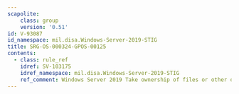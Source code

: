 ```yaml
---
scapolite:
    class: group
    version: '0.51'
id: V-93087
id_namespace: mil.disa.Windows-Server-2019-STIG
title: SRG-OS-000324-GPOS-00125
contents:
  - class: rule_ref
    idref: SV-103175
    idref_namespace: mil.disa.Windows-Server-2019-STIG
    ref_comment: Windows Server 2019 Take ownership of files or other object ...
---
```


